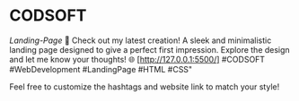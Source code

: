 # CODSOFT

*Landing-Page*
🚀 Check out my latest creation! A sleek and minimalistic landing page designed to give a perfect first impression. Explore the design and let me know your thoughts! 🌐 [http://127.0.0.1:5500/] #CODSOFT #WebDevelopment #LandingPage #HTML #CSS"

Feel free to customize the hashtags and website link to match your style!
